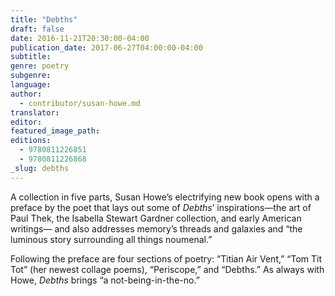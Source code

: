 ```yaml
---
title: "Debths"
draft: false
date: 2016-11-21T20:30:00-04:00
publication_date: 2017-06-27T04:00:00-04:00
subtitle:
genre: poetry
subgenre:
language:
author:
  - contributor/susan-howe.md
translator:
editor:
featured_image_path:
editions:
  - 9780811226851
  - 9780811226868
_slug: debths
---
```


A collection in five parts, Susan Howe’s electrifying new book opens with a preface by the poet that lays out some of _Debths_’ inspirations—the art of Paul Thek, the Isabella Stewart Gardner collection, and early American writings— and also addresses memory’s threads and galaxies and “the luminous story surrounding all things noumenal.”

Following the preface are four sections of poetry: “Titian Air Vent,” “Tom Tit Tot” (her newest collage poems), “Periscope,” and “Debths.” As always with Howe, _Debths_ brings “a not-being-in-the-no.”

